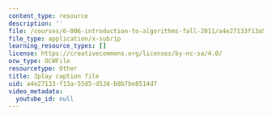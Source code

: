 ```yaml
---
content_type: resource
description: ''
file: /courses/6-006-introduction-to-algorithms-fall-2011/a4e27133f13a55d5d538b8b7be8514d7_oRpERQA4Vik.srt
file_type: application/x-subrip
learning_resource_types: []
license: https://creativecommons.org/licenses/by-nc-sa/4.0/
ocw_type: OCWFile
resourcetype: Other
title: 3play caption file
uid: a4e27133-f13a-55d5-d538-b8b7be8514d7
video_metadata:
  youtube_id: null
---
```

